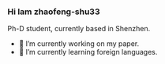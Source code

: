 ### Hi Iam zhaofeng-shu33

Ph-D student, currently based in Shenzhen.

- 🔭 I’m currently working on my paper.
- 🌱 I’m currently learning foreign languages.
